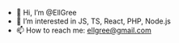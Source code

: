- 👋 Hi, I’m @EllGree
- 👀 I’m interested in JS, TS, React, PHP, Node.js
- 📫 How to reach me: ellgree@gmail.com

